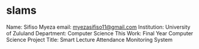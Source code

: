 # slams
Name:         Sifiso Myeza
email:        myezasifiso11@gmail.com
Institution:  University of Zululand
Department:   Computer Science
This Work:    Final Year Computer Science Project
Title:        Smart Lecture Attendance Monitoring System


